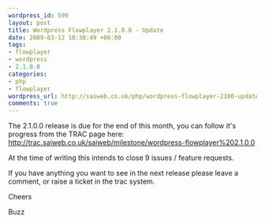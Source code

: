 ```yaml
--- 
wordpress_id: 599
layout: post
title: Wordpress Flowplayer 2.1.0.0 - Update
date: 2009-03-12 10:38:49 +00:00
tags: 
- flowplayer
- wordpress
- 2.1.0.0
categories: 
- php
- flowplayer
wordpress_url: http://saiweb.co.uk/php/wordpress-flowplayer-2100-update
comments: true
---
```

The 2.1.0.0 release is due for the end of this month, you can follow it's progress from the TRAC page here: <a href="http://trac.saiweb.co.uk/saiweb/milestone/wordpress-flowplayer%202.1.0.0">http://trac.saiweb.co.uk/saiweb/milestone/wordpress-flowplayer%202.1.0.0</a>

At the time of writing this intends to close 9 issues / feature requests.

If you have anything you want to see in the next release please leave a comment, or raise a ticket in the trac system.


Cheers


Buzz




